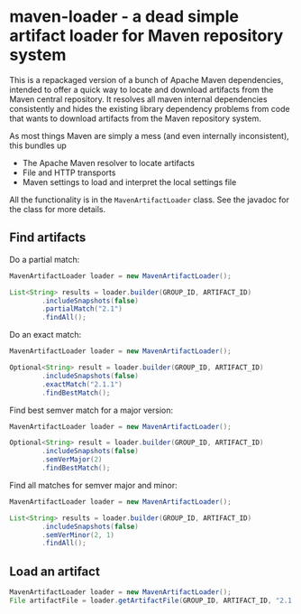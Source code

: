 # maven-loader - a dead simple artifact loader for Maven repository system


This is a repackaged version of a bunch of Apache Maven dependencies, intended to offer a quick way to locate and download artifacts from the Maven central repository. It resolves all maven internal dependencies consistently and hides the existing library dependency problems from code that wants to download artifacts from the Maven repository system.


As most things Maven are simply a mess (and even internally inconsistent), this bundles up

- The Apache Maven resolver to locate artifacts
- File and HTTP transports
- Maven settings to load and interpret the local settings file

All the functionality is in the `MavenArtifactLoader` class. See the javadoc for the class for more details.


## Find artifacts

Do a partial match:

``` java
MavenArtifactLoader loader = new MavenArtifactLoader();

List<String> results = loader.builder(GROUP_ID, ARTIFACT_ID)
        .includeSnapshots(false)
        .partialMatch("2.1")
        .findAll();
```

Do an exact match:

``` java
MavenArtifactLoader loader = new MavenArtifactLoader();

Optional<String> result = loader.builder(GROUP_ID, ARTIFACT_ID)
        .includeSnapshots(false)
        .exactMatch("2.1.1")
        .findBestMatch();
```

Find best semver match for a major version:


``` java
MavenArtifactLoader loader = new MavenArtifactLoader();

Optional<String> result = loader.builder(GROUP_ID, ARTIFACT_ID)
        .includeSnapshots(false)
        .semVerMajor(2)
        .findBestMatch();
```

Find all matches for semver major and minor:

``` java
MavenArtifactLoader loader = new MavenArtifactLoader();

List<String> results = loader.builder(GROUP_ID, ARTIFACT_ID)
        .includeSnapshots(false)
        .semVerMinor(2, 1)
        .findAll();
```

## Load an artifact

``` java
MavenArtifactLoader loader = new MavenArtifactLoader();
File artifactFile = loader.getArtifactFile(GROUP_ID, ARTIFACT_ID, "2.1.1");
```
